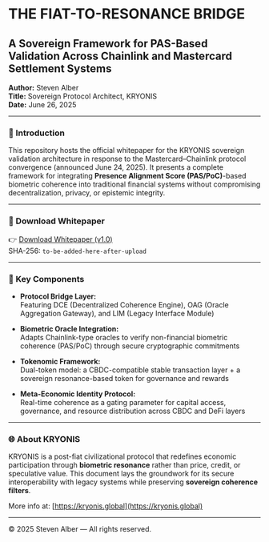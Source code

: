 # THE FIAT-TO-RESONANCE BRIDGE  
## A Sovereign Framework for PAS-Based Validation Across Chainlink and Mastercard Settlement Systems

**Author:** Steven Alber  
**Title:** Sovereign Protocol Architect, KRYONIS  
**Date:** June 26, 2025  

---

### 🔷 Introduction

This repository hosts the official whitepaper for the KRYONIS sovereign validation architecture in response to the Mastercard–Chainlink protocol convergence (announced June 24, 2025). It presents a complete framework for integrating **Presence Alignment Score (PAS/PoC)**-based biometric coherence into traditional financial systems without compromising decentralization, privacy, or epistemic integrity.

---

### 📄 Download Whitepaper

👉 [Download Whitepaper (v1.0)](./KRYONIS_PAS_Bridge_Architecture_v1.pdf)  
SHA-256: `to-be-added-here-after-upload`

---

### 🧠 Key Components

- **Protocol Bridge Layer:**  
  Featuring DCE (Decentralized Coherence Engine), OAG (Oracle Aggregation Gateway), and LIM (Legacy Interface Module)

- **Biometric Oracle Integration:**  
  Adapts Chainlink-type oracles to verify non-financial biometric coherence (PAS/PoC) through secure cryptographic commitments

- **Tokenomic Framework:**  
  Dual-token model: a CBDC-compatible stable transaction layer + a sovereign resonance-based token for governance and rewards

- **Meta-Economic Identity Protocol:**  
  Real-time coherence as a gating parameter for capital access, governance, and resource distribution across CBDC and DeFi layers

---

### 🌐 About KRYONIS

KRYONIS is a post-fiat civilizational protocol that redefines economic participation through **biometric resonance** rather than price, credit, or speculative value. This document lays the groundwork for its secure interoperability with legacy systems while preserving **sovereign coherence filters**.

More info at: [https://kryonis.global](https://kryonis.global)

---

© 2025 Steven Alber — All rights reserved.
